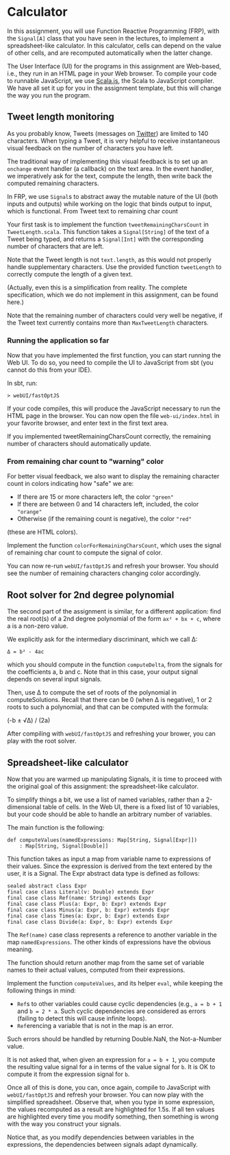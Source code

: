 # Calculator

In this assignment, you will use Function Reactive Programming (FRP), with the `Signal[A]` class that you have seen in the lectures, to implement a spreadsheet-like calculator. In this calculator, cells can depend on the value of other cells, and are recomputed automatically when the latter change.

The User Interface (UI) for the programs in this assignment are Web-based, i.e., they run in an HTML page in your Web browser. To compile your code to runnable JavaScript, we use [Scala.js](http://www.scala-js.org/), the Scala to JavaScript compiler. We have all set it up for you in the assignment template, but this will change the way you run the program.

## Tweet length monitoring

As you probably know, Tweets (messages on [Twitter](https://twitter.com/)) are limited to 140 characters. When typing a Tweet, it is very helpful to receive instantaneous visual feedback on the number of characters you have left.

The traditional way of implementing this visual feedback is to set up an `onchange` event handler (a callback) on the text area. In the event handler, we imperatively ask for the text, compute the length, then write back the computed remaining characters.

In FRP, we use `Signal`s to abstract away the mutable nature of the UI (both inputs and outputs) while working on the logic that binds output to input, which is functional.
From Tweet text to remaining char count

Your first task is to implement the function `tweetRemainingCharsCount` in `TweetLength.scala`. This function takes a `Signal[String]` of the text of a Tweet being typed, and returns a `Signal[Int]` with the corresponding number of characters that are left.

Note that the Tweet length is not `text.length`, as this would not properly handle supplementary characters. Use the provided function `tweetLength` to correctly compute the length of a given text.

(Actually, even this is a simplification from reality. The complete specification, which we do not implement in this assignment, can be found here.)

Note that the remaining number of characters could very well be negative, if the Tweet text currently contains more than `MaxTweetLength` characters.

### Running the application so far

Now that you have implemented the first function, you can start running the Web UI. To do so, you need to compile the UI to JavaScript from sbt (you cannot do this from your IDE).

In sbt, run:
```
> webUI/fastOptJS
```

If your code compiles, this will produce the JavaScript necessary to run the HTML page in the browser. You can now open the file `web-ui/index.html` in your favorite browser, and enter text in the first text area.

If you implemented tweetRemainingCharsCount correctly, the remaining number of characters should automatically update.

### From remaining char count to "warning" color

For better visual feedback, we also want to display the remaining character count in colors indicating how "safe" we are:

-   If there are 15 or more characters left, the color `"green"`
-   If there are between 0 and 14 characters left, included, the color `"orange"`
-   Otherwise (if the remaining count is negative), the color `"red"`

(these are HTML colors).

Implement the function `colorForRemainingCharsCount`, which uses the signal of remaining char count to compute the signal of color.

You can now re-run `webUI/fastOptJS` and refresh your browser. You should see the number of remaining characters changing color accordingly.

## Root solver for 2nd degree polynomial

The second part of the assignment is similar, for a different application: find the real root(s) of a 2nd degree polynomial of the form `ax² + bx + c`, where a is a non-zero value.

We explicitly ask for the intermediary discriminant, which we call Δ:

```
Δ = b² - 4ac
```

which you should compute in the function `computeDelta`, from the signals for the coefficients a, b and c. Note that in this case, your output signal depends on several input signals.

Then, use Δ to compute the set of roots of the polynomial in computeSolutions. Recall that there can be 0 (when Δ is negative), 1 or 2 roots to such a polynomial, and that can be computed with the formula:

(-b ± √Δ) / (2a)

After compiling with `webUI/fastOptJS` and refreshing your brower, you can play with the root solver.

## Spreadsheet-like calculator

Now that you are warmed up manipulating Signals, it is time to proceed with the original goal of this assignment: the spreadsheet-like calculator.

To simplify things a bit, we use a list of named variables, rather than a 2-dimensional table of cells. In the Web UI, there is a fixed list of 10 variables, but your code should be able to handle an arbitrary number of variables.

The main function is the following:

```
def computeValues(namedExpressions: Map[String, Signal[Expr]])
    : Map[String, Signal[Double]]
```

This function takes as input a map from variable name to expressions of their values. Since the expression is derived from the text entered by the user, it is a Signal. The Expr abstract data type is defined as follows:

```
sealed abstract class Expr
final case class Literal(v: Double) extends Expr
final case class Ref(name: String) extends Expr
final case class Plus(a: Expr, b: Expr) extends Expr
final case class Minus(a: Expr, b: Expr) extends Expr
final case class Times(a: Expr, b: Expr) extends Expr
final case class Divide(a: Expr, b: Expr) extends Expr
```

The `Ref(name)` case class represents a reference to another variable in the map `namedExpressions`. The other kinds of expressions have the obvious meaning.

The function should return another map from the same set of variable names to their actual values, computed from their expressions.

Implement the function `computeValues`, and its helper `eval`, while keeping the following things in mind:

* `Ref`s to other variables could cause cyclic dependencies (e.g., `a = b + 1` and `b = 2 * a`. Such cyclic dependencies are considered as errors (failing to detect this will cause infinite loops).
* `Ref`erencing a variable that is not in the map is an error.

Such errors should be handled by returning Double.NaN, the Not-a-Number value.

It is not asked that, when given an expression for `a = b + 1`, you compute the resulting value signal for a in terms of the value signal for `b`. It is OK to compute it from the expression signal for `b`.

Once all of this is done, you can, once again, compile to JavaScript with `webUI/fastOptJS` and refresh your browser. You can now play with the simplified spreadsheet. Observe that, when you type in some expression, the values recomputed as a result are highlighted for 1.5s. If all ten values are highlighted every time you modify something, then something is wrong with the way you construct your signals.

Notice that, as you modify dependencies between variables in the expressions, the dependencies between signals adapt dynamically.